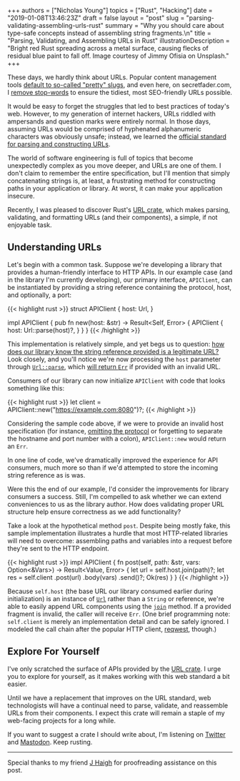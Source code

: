 +++
authors = ["Nicholas Young"]
topics = ["Rust", "Hacking"]
date = "2019-01-08T13:46:23Z"
draft = false
layout = "post"
slug = "parsing-validating-assembling-urls-rust"
summary = "Why you should care about type-safe concepts instead of assembling string fragments.\n"
title = "Parsing, Validating, and Assembling URLs in Rust"
illustrationDescription = "Bright red Rust spreading across a metal surface, causing flecks of residual blue paint to fall off. Image courtesy of Jimmy Ofisia on Unsplash."
+++

These days, we hardly think about URLs. Popular content management tools
[default to so-called "pretty" slugs][default-pretty], and even here, on
secretfader.com, I [remove stop-words][stop-words] to ensure the tidiest, most
SEO-friendly URLs possible.

It would be easy to forget the struggles that led to best
practices of today's web. However, to my generation of
internet hackers, URLs riddled with ampersands and question
marks were entirely normal. In those days, assuming URLs would
be comprised of hyphenated alphanumeric characters was
obviously unsafe; instead, we learned the [official standard
for parsing and constructing URLs][url-standard].

The world of software engineering is full of topics that become unexpectedly
complex as you move deeper, and URLs are one of them. I don't claim to remember
the entire specification, but I'll mention that simply concatenating strings
is, at least, a frustrating method for constructing paths in your application
or library. At worst, it can make your application insecure.

Recently, I was pleased to discover Rust's [URL crate][url-crate], which makes
parsing, validating, and formatting URLs (and their components), a simple, if
not enjoyable task.

## Understanding URLs

Let's begin with a common task. Suppose we're developing a library that provides
a human-friendly interface to HTTP APIs. In our example case (and in the library
I'm currently developing), our primary interface, `APIClient`, can be
instantiated by providing a string reference containing the protocol, host, and
optionally, a port:

{{< highlight rust >}}
struct APIClient {
  host: Url,
}

impl APIClient {
  pub fn new(host: &str) -> Result<Self, Error> {
    APIClient {
      host: Url::parse(host)?,
    }
  }
}
{{< /highlight >}}

This implementation is relatively simple, and yet begs us to question: [how does
our library know the string reference provided is a legitimate
URL?][playground-parse] Look closely, and you'll notice we're now processing
the `host` parameter through [`Url::parse`][url-crate], which [will return
`Err`][playground-error] if provided with an invalid URL.

Consumers of our library can now initialize `APIClient` with code that looks
something like this:

{{< highlight rust >}}
let client = APIClient::new("https://example.com:8080")?;
{{< /highlight >}}

Considering the sample code above, if we were to provide an invalid host
specification (for instance, [omitting the protocol][playground-error] or
forgetting to separate the hostname and port number with a colon),
`APIClient::new` would return an `Err`.

In one line of code, we've dramatically improved the experience for API
consumers, much more so than if we'd attempted to store the incoming string
reference as is was.

Were this the end of our example, I'd consider the improvements for library
consumers a success. Still, I'm compelled to ask whether we can extend
conveniences to us as the library author. How does validating proper URL
structure help ensure correctness as we add functionality?

Take a look at the hypothetical method `post`. Despite being mostly
fake, this sample implementation illustrates a hurdle that most HTTP-related
libraries will need to overcome: assembling paths and variables into a request
before they're sent to the HTTP endpoint.

{{< highlight rust >}}
impl APIClient {
  fn post(self, path: &str, vars: Option<&Vars>)
    -> Result<Value, Error>
  {
    let url = self.host.join(path)?;
    let res = self.client
      .post(url)
      .body(vars)
      .send()?;
    Ok(res)
  }
}
{{< /highlight >}}

Because `self.host` (the base URL our library consumed earlier during
initialization) is an instance of [`Url`][url-crate] rather than a `String` or
reference, we're able to easily append URL components using the
[`join`][url-crate-join] method. If a provided fragment is invalid, the caller
will receive `Err`. (One brief programming note: `self.client` is merely an
implementation detail and can be safely ignored. I modeled the call chain after
the popular HTTP client, [reqwest][reqwest], though.)

## Explore For Yourself

I've only scratched the surface of APIs provided by the [URL
crate][url-crate]. I urge you to explore for yourself, as it
makes working with this web standard a bit easier.

Until we have a replacement that improves on the URL
standard, web technologists will have a continual need to
parse, validate, and reassemble URLs from their components. I expect this
crate will remain a staple of my web-facing projects for a long while.

If you want to suggest a crate I should write about, I'm
listening on [Twitter][twitter] and [Mastodon][mastodon]. Keep rusting.

---

Special thanks to my friend [J Haigh](https://twitter.com/DebugSteven) for
proofreading assistance on this post.

[playground-parse]:
https://play.rust-lang.org/?version=stable&mode=debug&edition=2018&gist=62d44913be331834cf1829ea507953f5
[playground-error]:
https://play.rust-lang.org/?version=stable&mode=debug&edition=2018&gist=66476252c8ec17e59b26da911b30253d
[stop-words]: https://en.wikipedia.org/wiki/Stop_words
[default-pretty]: https://en.wikipedia.org/wiki/Clean_URL
[url-standard]: https://www.w3.org/TR/url/
[qs]: https://en.wikipedia.org/wiki/Query_string
[reqwest]: https://docs.rs/reqwest/
[url-crate]: https://docs.rs/url/
[url-crate-join]: https://docs.rs/url/1.7.2/url/struct.Url.html#method.join
[twitter]: https://twitter.com/secretfader
[mastodon]: https://mastodon.social/@secretfader
